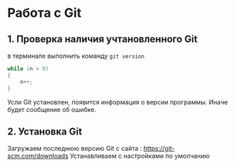 # Работа с Git
## 1. Проверка наличия учтановленного Git
в терминале выполнить команду `git version`
```Java
while (n > 0)
{
    n++;
}
```
Усли Git установлен, появится информация о версии программы. Иначе будет сообщение об ошибке.

## 2. Установка Git
Загружаем последнюю версию Git с сайта : https://git-scm.com/downloads
Устанавливаем с настройками по умолчанию